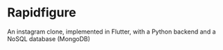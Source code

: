 # Rapidfigure
An instagram clone, implemented in Flutter, with a Python backend and a NoSQL database (MongoDB)
